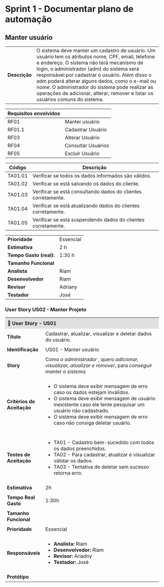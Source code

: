 # Sprint 1 - Documentar plano de automação
## Manter usuário

|               |                                                                |
| ------------- | :------------------------------------------------------------- |
| **Descrição** | O sistema deve manter um cadastro de usuário. Um usuário tem os atributos nome, CPF, email, telefone e endereço. O sistema não terá mecanismo de login, o administrador (adm) do sistema será responsável por cadastrar o usuário. Além disso o adm poderá alterar alguns dados, como o e-mail ou nome. O administrador do sistema pode realizar as operações de adicionar, alterar, remover e listar os usuários comuns do sistema. |


| **Requisitos envolvidos** |                                                    |
| ------------- | :------------------------------------------------------------- |
| RF01          | Manter usuário |
| RF01.1          | Cadastrar Usuário  |
| RF03          | Alterar Usuário  |
| RF04          | Consultar Usuários        |
| RF05          | Excluir Usuário |

| Código | Descrição |
|--------|----------------------------------------------------|
| TA01.01| Verificar se todos os dados informados são válidos. |
| TA01.02| Verificar se está salvando os dados do cliente. |
| TA01.03| Verificar se está consultando dados do clientes corretamente. |
| TA01.04| Verificar se está atualizando dados do clientes corretamente. |
| TA01.05| Verificar se está suspendendo dados do clientes corretamente. |

|                           |                                     |
| ------------------------- | ----------------------------------- | 
| **Prioridade**            | Essencial                           | 
| **Estimativa**            | 2 h                                 | 
| **Tempo Gasto (real):**   | 1:30 h                                 | 
| **Tamanho Funcional**     |                                     | 
| **Analista**              | Riam                                | 
| **Desenvolvedor**         | Riam                                | 
| **Revisor**               | Adriany                             | 
| **Testador**              | José                                | 

### User Story US02 - Manter Projeto

<table>
  <tr>
    <th colspan="2" style="text-align:left;background:#e0e0e0;padding:8px;">📌 User Story - US01</th>
  </tr>
  <tr>
    <td style="width:25%;padding:6px;"><strong>Título</strong></td>
    <td style="padding:6px;">Cadastrar, atualizar, visualizar e deletar dados do usuário.</td>
  </tr>
  <tr>
    <td style="padding:6px;"><strong>Identificação</strong></td>
    <td style="padding:6px;">US01 - Manter usuário</td>
  </tr>
  <tr>
    <td style="padding:6px;"><strong>Story</strong></td>
    <td style="padding:6px;">
      Como <em> o administrador </em>, quero <em> adicionar, visualizar, atualizar e remover</em>, para <em>conseguir manter o sistema</em>.
    </td>
  </tr>
  <!-- <tr>
    <td style="padding:6px;"><strong>Requisitos Relacionados</strong></td>
    <td style="padding:6px;">RF01, RF02...</td>
  </tr> -->
  <tr>
    <td style="padding:6px;"><strong>Critérios de Aceitação</strong></td>
    <td style="padding:6px;">
      <ul>
        <li>O sistema deve exibir mensagem de erro caso os dados estejam inválidos.</li>
        <li>O sistema deve exibir mensagem de usuário inexistente caso ele tente pesquisar um usuário não cadastrado.</li>
        <li>O sistema deve exibir mensagem de erro caso não consiga deletar usuário.</li>
      </ul>
    </td>
  </tr>
  <tr>
    <td style="padding:6px;"><strong>Testes de Aceitação</strong></td>
    <td style="padding:6px;">
      <ul>
        <li>TA01 - Cadastro bem-sucedido com todos os dados preenchidos.</li>
        <li>TA02 - Para cadastrar, atualizar e visualizar válidar os dados.</li>
        <li>TA03 - Tentativa de deletar sem sucesso retorna erro.</li>
      </ul>
    </td>
  </tr>
  <tr>
    <td style="padding:6px;"><strong>Estimativa</strong></td>
    <td style="padding:6px;">2h</td>
  </tr>
  <tr>
    <td style="padding:6px;"><strong>Tempo Real Gasto</strong></td>
    <td style="padding:6px;">1:30h</td>
  </tr>
  <tr>
    <td style="padding:6px;"><strong>Tamanho Funcional</strong></td>
    <td style="padding:6px;"></td>
  </tr>
  <tr>
    <td style="padding:6px;"><strong>Prioridade</strong></td>
    <td style="padding:6px;">Essencial</td>
  </tr>
  <tr>
    <td style="padding:6px;"><strong>Responsáveis</strong></td>
    <td style="padding:6px;">
      <ul>
        <li><strong>Analista:</strong> Riam</li>
        <li><strong>Desenvolvedor:</strong> Riam</li>
        <li><strong>Revisor:</strong> Ariadny</li>
        <li><strong>Testador:</strong> José</li>
      </ul>
    </td>
  </tr>
  <tr>
    <td style="padding:6px;"><strong>Protótipo</strong></td>
    <td style="padding:6px;">
    </td>
  </tr>
</table>